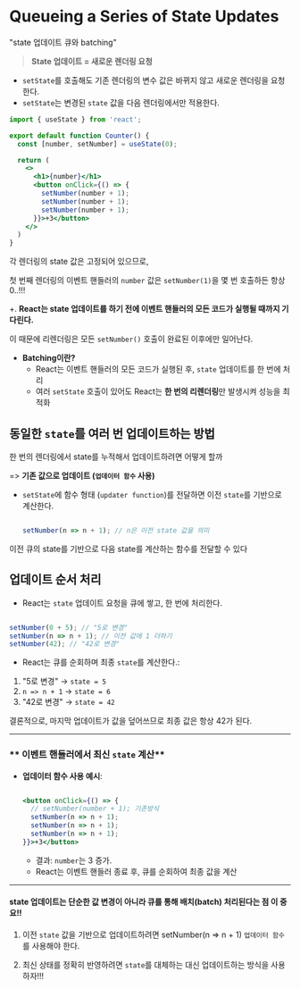 # Queueing a Series of State Updates
"state 업데이트 큐와 batching"

>**State 업데이트 = 새로운 렌더링 요청**

- `setState`를 호출해도 기존 렌더링의 변수 값은 바뀌지 않고 새로운 렌더링을 요청한다.
- `setState`는 변경된 `state` 값을 다음 렌더링에서만 적용한다.

```jsx
import { useState } from 'react';

export default function Counter() {
  const [number, setNumber] = useState(0);

  return (
    <>
      <h1>{number}</h1>
      <button onClick={() => {
        setNumber(number + 1);
        setNumber(number + 1);
        setNumber(number + 1);
      }}>+3</button>
    </>
  )
}

```

각 렌더링의 state 값은 고정되어 있으므로, 

첫 번째 렌더링의 이벤트 핸들러의 `number` 값은 `setNumber(1)`을 몇 번 호출하든 항상 0..!!!



+. **React는 state 업데이트를 하기 전에 이벤트 핸들러의 모든 코드가 실행될 때까지 기다린다.**

 이 때문에 리렌더링은 모든 `setNumber()` 호출이 완료된 이후에만 일어난다.

- **Batching이란?**
    - React는 이벤트 핸들러의 모든 코드가 실행된 후, `state` 업데이트를 한 번에 처리
    - 여러 `setState` 호출이 있어도 React는 **한 번의 리렌더링**만 발생시켜 성능을 최적화

## 동일한 `state`를 여러 번 업데이트하는 방법
한 번의 렌더링에서 state를 누적해서 업데이트하려면 어떻게 할까

=>  **기존 값으로 업데이트 (`업데이터 함수` 사용)**
   
  - `setState`에 함수 형태 (`updater function`)를 전달하면 이전 `state`를 기반으로 계산한다.
    
    ```jsx
    
    setNumber(n => n + 1); // n은 이전 state 값을 의미
    ```
    
이전 큐의 state를 기반으로 다음 state를 계산하는 함수를 전달할 수 있다

## **업데이트 순서 처리**

- React는 `state` 업데이트 요청을 큐에 쌓고, 한 번에 처리한다.

```jsx

setNumber(0 + 5); // "5로 변경"
setNumber(n => n + 1); // 이전 값에 1 더하기
setNumber(42); // "42로 변경"

```

- React는 큐를 순회하며 최종 `state`를 계산한다.:
1.  "5로 변경" → `state = 5`
2. `n => n + 1` → `state = 6`
3. "42로 변경" → `state = 42`

결론적으로, 마지막 업데이트가 값을 덮어쓰므로 최종 값은 항상 42가 된다.

---

### ** 이벤트 핸들러에서 최신 `state` 계산**

- **업데이터 함수 사용 예시**:
    
    ```jsx
    
    <button onClick={() => {
      // setNumber(number + 1); 기존방식 
      setNumber(n => n + 1);
      setNumber(n => n + 1);
      setNumber(n => n + 1);
    }}>+3</button>
    
    ```
    
    - 결과: `number`는 3 증가.
    - React는 이벤트 핸들러 종료 후, 큐를 순회하여 최종 값을 계산

---
#### state 업데이트는 단순한 값 변경이 아니라 **큐를 통해 배치(batch) 처리된다는 점** 이 중요!!

1. 이전 `state` 값을 기반으로 업데이트하려면 setNumber(n => n + 1) `업데이터 함수`를 사용해야 한다.

2. 최신 상태를 정확히 반영하려면 `state`를 대체하는 대신 업데이트하는 방식을 사용하자!!!